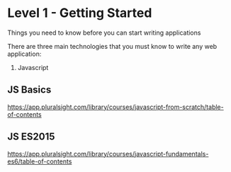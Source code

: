 # Level 1 - Getting Started
Things you need to know before you can start writing applications

There are three main technologies that you must know to write any web application:

1. Javascript  
 
## JS Basics
https://app.pluralsight.com/library/courses/javascript-from-scratch/table-of-contents

## JS ES2015
https://app.pluralsight.com/library/courses/javascript-fundamentals-es6/table-of-contents
